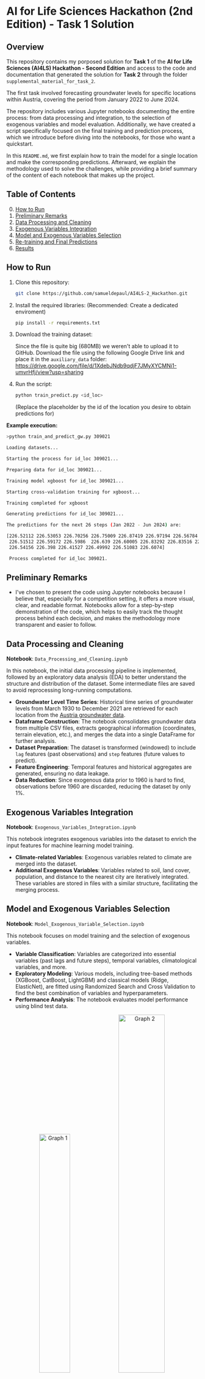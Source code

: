 # AI for Life Sciences Hackathon (2nd Edition) - Task 1 Solution

## Overview

This repository contains my porposed solution for **Task 1** of the **AI for Life Sciences (AI4LS) Hackathon - Second Edition** and access to the code and documentation that generated the solution for **Task 2** through the folder `supplemental_material_for_task_2`. 

The first task involved forecasting groundwater levels for specific locations within Austria, covering the period from January 2022 to June 2024.

The repository includes various Jupyter notebooks documenting the entire process: from data processing and integration, to the selection of exogenous variables and model evaluation. Additionally, we have created a script specifically focused on the final training and prediction process, which we introduce before diving into the notebooks, for those who want a quickstart.

In this `README.md`, we first explain how to train the model for a single location and make the corresponding predictions. Afterward, we explain the methodology used to solve the challenges, while providing a brief summary of the content of each notebook that makes up the project.


## Table of Contents

0. [How to Run](#how-to-run)
1. [Preliminary Remarks](#preliminary-remarks)
2. [Data Processing and Cleaning](#data-processing-and-cleaning)
4. [Exogenous Variables Integration](#exogenous-variables-integration)
5. [Model and Exogenous Variables Selection](#model-and-exogenous-variables-selection)
6. [Re-training and Final Predictions](#re-training-and-final-predictions)
7. [Results](#results)

## How to Run

1. Clone this repository:
   ```bash
   git clone https://github.com/samueldepaul/AI4LS-2_Hackathon.git

2. Install the required libraries: (Recommended: Create a dedicated enviroment)
   ```bash
   pip install -r requirements.txt
   
3. Download the training dataset:
   
   Since the file is quite big (680MB) we weren't able to upload it to GitHub. Download the file using the following Google Drive link and place it in the `auxiliary_data` folder: https://drive.google.com/file/d/1XdebJNdb9qdjF7JMyXYCMNi1-umvrHfj/view?usp=sharing

5. Run the script:
   ```bash
   python train_predict.py <id_loc>
   ```
   (Replace the placeholder by the id of the location you desire to obtain predictions for)

**Example execution:**
```bash
>python train_and_predict_gw.py 309021

Loading datasets...

Starting the process for id_loc 309021...

Preparing data for id_loc 309021...

Training model xgboost for id_loc 309021...

Starting cross-validation training for xgboost...

Training completed for xgboost

Generating predictions for id_loc 309021...

The predictions for the next 26 steps (Jan 2022 - Jun 2024) are:

[226.52112 226.53053 226.70256 226.75009 226.87419 226.97194 226.56784 226.42398 226.46431 226.5989
 226.51512 226.59172 226.5986  226.639 226.60005 226.83292 226.83516 227.03792 226.79814 226.54314
 226.54156 226.398 226.41527 226.49992 226.51083 226.6074]

 Process completed for id_loc 309021.  
```

## Preliminary Remarks
- I've chosen to present the code using Jupyter notebooks because I believe that, especially for a competition setting, it offers a more visual, clear, and readable format. Notebooks allow for a step-by-step demonstration of the code, which helps to easily track the thought process behind each decision, and makes the methodology more transparent and easier to follow.

## Data Processing and Cleaning

**Notebook**: `Data_Processing_and_Cleaning.ipynb`

In this notebook, the initial data processing pipeline is implemented, followed by an exploratory data analysis (EDA) to better understand the structure and distribution of the dataset. Some intermediate files are saved to avoid reprocessing long-running computations.

- **Groundwater Level Time Series**: Historical time series of groundwater levels from March 1930 to December 2021 are retrieved for each location from the [Austria groundwater data](https://ehyd.gv.at/).
- **Dataframe Construction**: The notebook consolidates groundwater data from multiple CSV files, extracts geographical information (coordinates, terrain elevation, etc.), and merges the data into a single DataFrame for further analysis.
- **Dataset Preparation**: The dataset is transformed (windowed) to include `lag` features (past observations) and `step` features (future values to predict).
- **Feature Engineering**: Temporal features and historical aggregates are generated, ensuring no data leakage.
- **Data Reduction**: Since exogenous data prior to 1960 is hard to find, observations before 1960 are discarded, reducing the dataset by only 1%.

## Exogenous Variables Integration

**Notebook**: `Exogenous_Variables_Integration.ipynb`

This notebook integrates exogenous variables into the dataset to enrich the input features for machine learning model training. 

- **Climate-related Variables**: Exogenous variables related to climate are merged into the dataset.
- **Additional Exogenous Variables**: Variables related to soil, land cover, population, and distance to the nearest city are iteratively integrated. These variables are stored in files with a similar structure, facilitating the merging process.

## Model and Exogenous Variables Selection

**Notebook**: `Model_Exogenous_Variable_Selection.ipynb`

This notebook focuses on model training and the selection of exogenous variables.

- **Variable Classification**: Variables are categorized into essential variables (past lags and future steps), temporal variables, climatological variables, and more.
- **Exploratory Modeling**: Various models, including tree-based methods (XGBoost, CatBoost, LightGBM) and classical models (Ridge, ElasticNet), are fitted using Randomized Search and Cross Validation to find the best combination of variables and hyperparameters.
- **Performance Analysis**: The notebook evaluates model performance using blind test data.

<p align="center">
  <img src="misc/graph_1.png" alt="Graph 1" width="40%" />
  <img src="misc/graph_2.png" alt="Graph 2" width="49%" />
</p>

|                           |                                                                                                   | Mean SMAPE | SMAPE Std. Dev. | SMPAE Q1 | SMAPE Q2 | SMAPE Q3 |
|---------------------------|---------------------------------------------------------------------------------------------------|------------|-----------------|----------|----------|----------|
|    Baseline Predictions   | Baseline 1 (Constant previous month)                                                              |   0.1725   |      0.1643     |  0.0702  |  0.1244  |  0.2182  |
|                           | Baseline 2 (Constant average last 4y)                                                             |   0.1651   |      0.1614     |  0.0661  |  0.1174  |  0.2137  |
|                           | Baseline 3 (Value 2y ago)                                                                         |   0.1859   |      0.1719     |  0.0759  |  0.1386  |  0.2401  |
|                           | Baseline 4 (Average of lags 24, 36 and 48)                                                        |   0.1700   |      0.1656     |  0.0674  |  0.1219  |  0.2189  |
| Trained model Predictions | Lags only                                                                                         |   0.0898   |      0.0655     |  0.0464  |  0.0732  |  0.1173  |
|                           | Lags +  Hisoric aggregates                                                                        |   0.0766   |      0.0556     |  0.0408  |  0.0623  |  0.0994  |
|                           | Lags +  Historic aggregates + Geographical and climate variables                                  |   0.0786   |      0.0568     |  0.0424  |  0.0647  |  0.1023  |
|                           | Lags + Historic aggregates + Geographical and climate variables +  Soil and demographic variables |   0.0759   |      0.0550     |  0.0413  |  0.0609  |  0.0986  |
|                           | Combined                                                                                          |   0.0751   |      0.0548     |  0.0406  |  0.0608  |   0.978  | 

*Metrics calculated on a generated blind test.


- It was observed that models with the largest feature sets perform the best for many locations, but no clear variable set emerged as consistently superior.
- **Combined Approach**: Based on performance, a combined approach is adopted: each location is predicted using the model, hyperparameters and set of features that perform best for that location.

## Re-training and Final Predictions

**Notebook**: `Re-train_and_Make_Predictions.ipynb`

This final notebook re-trains the models with the best-performing hyperparameters and makes predictions for each location. 

- **Best Models and Hyperparameters**: The best models and their configurations are loaded from a JSON file. 
- **Final Predictions**: The code pipeline handles memory constraints and dynamically selects the best model for each location, making predictions that are uploaded to the Taikai platform.

## Results
<p align="center">
  <img src="misc/pred_1.PNG" alt="Prediction 1" width="45%" />
  <img src="misc/pred_2.PNG" alt="Prediction 2" width="45%" />
</p>
<p align="center">
  <img src="misc/pred_3.PNG" alt="Prediction 3" width="45%" />
  <img src="misc/pred_4.PNG" alt="Prediction 4" width="45%" />
</p>

